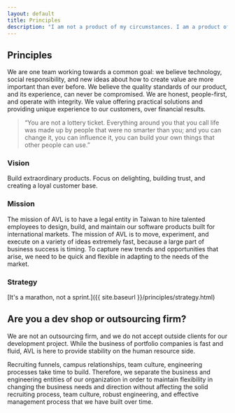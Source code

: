 ```yaml
---
layout: default
title: Principles
description: "I am not a product of my circumstances. I am a product of my decisions."
---
```


## Principles

We are one team working towards a common goal: we believe technology, social responsibility, and new ideas about how to create value are more important than ever before. We believe the quality standards of our product, and its experience, can never be compromised. We are honest, people-first, and operate with integrity.  We value offering practical solutions and providing unique experience to our customers, over financial results.

> “You are not a lottery ticket. Everything around you that you call life was made up by people that were no smarter than you; and you can change it, you can influence it, you can build your own things that other people can use.”

### Vision

Build extraordinary products. Focus on delighting, building trust, and creating a loyal customer base.

### Mission

The mission of AVL is to have a legal entity in Taiwan to hire talented employees to design, build, and maintain our software products built for international markets. The mission of AVL is to move, experiment, and execute on a variety of ideas extremely fast, because a large part of business success is timing. To capture new trends and opportunities that arise, we need to be quick and flexible in adapting to the needs of the market.

### Strategy

[It's a marathon, not a sprint.]({{ site.baseurl }}/principles/strategy.html)


## Are you a dev shop or outsourcing firm?

We are not an outsourcing firm, and we do not accept outside clients for our development project. While the business of portfolio companies is fast and fluid, AVL is here to provide stability on the human resource side. 

Recruiting funnels, campus relationships, team culture, engineering processes take time to build. Therefore, we separate the business and engineering entities of our organization in order to maintain flexibility in changing the business needs and direction without affecting the solid recruiting process, team culture, robust engineering, and effective management process that we have built over time.